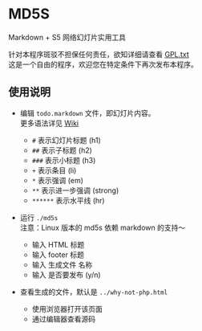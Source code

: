 # MD5S

Markdown + S5 网络幻灯片实用工具

针对本程序斑驳不担保任何责任，欲知详细请查看 [GPL.txt][1]  
这是一个自由的程序，欢迎您在特定条件下再次发布本程序。

[1]:gpl.txt

## 使用说明

+ 编辑 `todo.markdown` 文件，即幻灯片内容。  
更多语法详见 [Wiki](http://zh.wikipedia.org/wiki/Markdown)

	- `#` 表示幻灯片标题 (h1)
	- `##` 表示子标题 (h2)
	- `###` 表示小标题 (h3)
	- `+` 表示条目 (li)
	- `*` 表示强调 (em)
	- `**` 表示进一步强调 (strong)
	- `******` 表示水平线 (hr)

+ 运行 `./md5s`  
注意：Linux 版本的 md5s 依赖 markdown 的支持～

	- 输入 HTML 标题
	- 输入 footer 标题
	- 输入 生成文件 名称
	- 输入 是否要发布 (y/n)

+ 查看生成的文件，默认是 `../why-not-php.html`

	- 使用浏览器打开该页面
	- 通过编辑器查看源码

